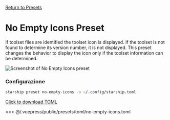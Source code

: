 [Return to Presets](./README.md#no-empty-icons)

# No Empty Icons Preset

If toolset files are identified the toolset icon is displayed. If the toolset is not found to determine its version number, it is not displayed. This preset changes the behavior to display the icon only if the toolset information can be determined.

![Screenshot of No Empty Icons preset](/presets/img/no-empty-icons.png)

### Configurazione

```sh
starship preset no-empty-icons -o ~/.config/starship.toml
```

[Click to download TOML](/presets/toml/no-empty-icons.toml)

<<< @/.vuepress/public/presets/toml/no-empty-icons.toml
